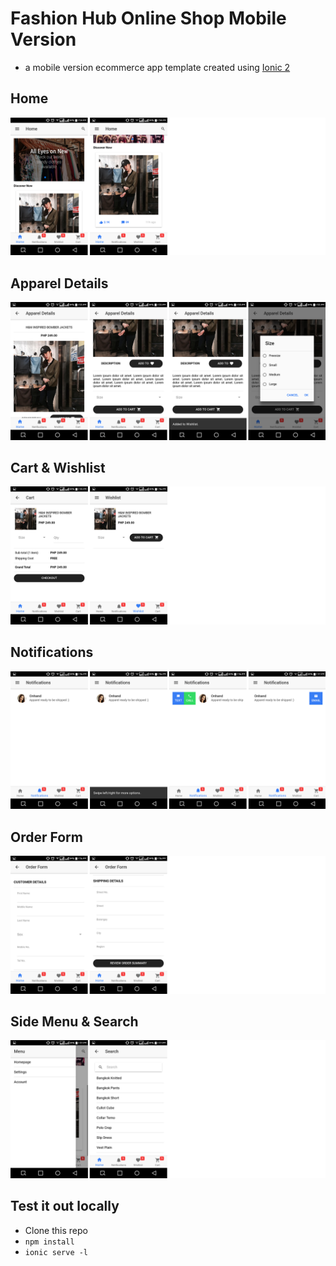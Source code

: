 # Fashion Hub Online Shop Mobile Version
* a mobile version ecommerce app template created using [Ionic 2](http://ionic.io/2)

## Home
![Home](screenshots/home.png)

## Apparel Details
![Apparel Details](screenshots/apparel-details.png)

## Cart & Wishlist
![Cart & Wishlist](screenshots/cart-wishlist.png)

## Notifications
![Notifications](screenshots/notifications.png)

## Order Form
![Order Form](screenshots/order-form.png)

## Side Menu & Search
![Side Menu & Search](screenshots/sidemenu-search.png)

## Test it out locally
- Clone this repo
- `npm install`
- `ionic serve -l`
